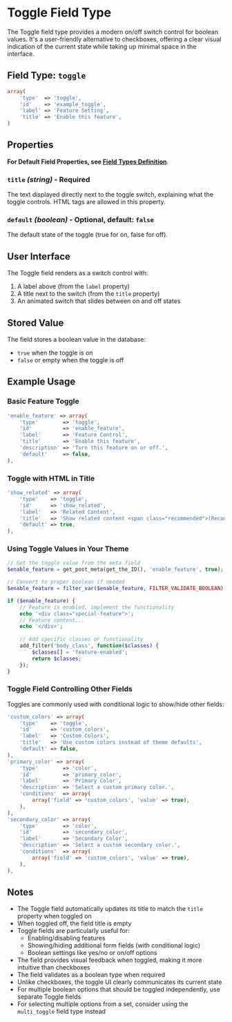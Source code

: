 # Toggle Field Type

The Toggle field type provides a modern on/off switch control for boolean values. It's a user-friendly alternative to checkboxes, offering a clear visual indication of the current state while taking up minimal space in the interface.

## Field Type: `toggle`

```php
array(
    'type'  => 'toggle',
    'id'    => 'example_toggle',
    'label' => 'Feature Setting',
    'title' => 'Enable this feature',
)
```

## Properties

**For Default Field Properties, see [Field Types Definition](../field-types.md)**.

### `title` _(string)_ - Required

The text displayed directly next to the toggle switch, explaining what the toggle controls. HTML tags are allowed in this property.

### `default` _(boolean)_ - Optional, default: `false`

The default state of the toggle (true for on, false for off).

## User Interface

The Toggle field renders as a switch control with:

1. A label above (from the `label` property)
2. A title next to the switch (from the `title` property)
3. An animated switch that slides between on and off states

## Stored Value

The field stores a boolean value in the database:
- `true` when the toggle is on
- `false` or empty when the toggle is off

## Example Usage

### Basic Feature Toggle

```php
'enable_feature' => array(
    'type'        => 'toggle',
    'id'          => 'enable_feature',
    'label'       => 'Feature Control',
    'title'       => 'Enable this feature',
    'description' => 'Turn this feature on or off.',
    'default'     => false,
),
```

### Toggle with HTML in Title

```php
'show_related' => array(
    'type'    => 'toggle',
    'id'      => 'show_related',
    'label'   => 'Related Content',
    'title'   => 'Show related content <span class="recommended">(Recommended)</span>',
    'default' => true,
),
```

### Using Toggle Values in Your Theme

```php
// Get the toggle value from the meta field
$enable_feature = get_post_meta(get_the_ID(), 'enable_feature', true);

// Convert to proper boolean if needed
$enable_feature = filter_var($enable_feature, FILTER_VALIDATE_BOOLEAN);

if ($enable_feature) {
    // Feature is enabled, implement the functionality
    echo '<div class="special-feature">';
    // Feature content...
    echo '</div>';
    
    // Add specific classes or functionality
    add_filter('body_class', function($classes) {
        $classes[] = 'feature-enabled';
        return $classes;
    });
}
```

### Toggle Field Controlling Other Fields

Toggles are commonly used with conditional logic to show/hide other fields:

```php
'custom_colors' => array(
    'type'    => 'toggle',
    'id'      => 'custom_colors',
    'label'   => 'Custom Colors',
    'title'   => 'Use custom colors instead of theme defaults',
    'default' => false,
),
'primary_color' => array(
    'type'        => 'color',
    'id'          => 'primary_color',
    'label'       => 'Primary Color',
    'description' => 'Select a custom primary color.',
    'conditions'  => array(
        array('field' => 'custom_colors', 'value' => true),
    ),
),
'secondary_color' => array(
    'type'        => 'color',
    'id'          => 'secondary_color',
    'label'       => 'Secondary Color',
    'description' => 'Select a custom secondary color.',
    'conditions'  => array(
        array('field' => 'custom_colors', 'value' => true),
    ),
),
```

## Notes

- The Toggle field automatically updates its title to match the `title` property when toggled on
- When toggled off, the field title is empty
- Toggle fields are particularly useful for:
  - Enabling/disabling features
  - Showing/hiding additional form fields (with conditional logic)
  - Boolean settings like yes/no or on/off options
- The field provides visual feedback when toggled, making it more intuitive than checkboxes
- The field validates as a boolean type when required
- Unlike checkboxes, the toggle UI clearly communicates its current state
- For multiple boolean options that should be toggled independently, use separate Toggle fields
- For selecting multiple options from a set, consider using the `multi_toggle` field type instead